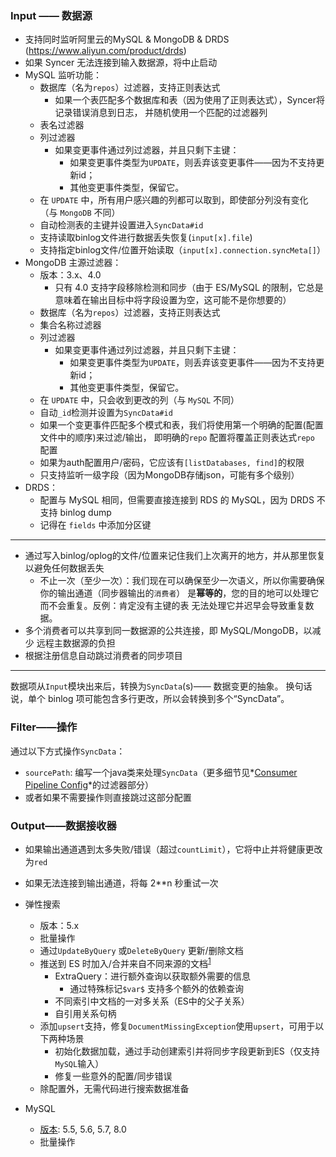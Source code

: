 ### Input —— 数据源

- 支持同时监听阿里云的MySQL & MongoDB & DRDS (https://www.aliyun.com/product/drds)
- 如果 Syncer 无法连接到输入数据源，将中止启动
- MySQL 监听功能：
  - 数据库（名为`repos`）过滤器，支持正则表达式
    - 如果一个表匹配多个数据库和表（因为使用了正则表达式），Syncer将记录错误消息到日志，
      并随机使用一个匹配的过滤器列
  - 表名过滤器
  - 列过滤器
    - 如果变更事件通过列过滤器，并且只剩下主键：
      - 如果变更事件类型为`UPDATE`，则丢弃该变更事件——因为不支持更新id；
      - 其他变更事件类型，保留它。
  - 在 `UPDATE` 中，所有用户感兴趣的列都可以取到，即使部分列没有变化（与 `MongoDB` 不同）
  - 自动检测表的主键并设置进入`SyncData#id`
  - 支持读取binlog文件进行数据丢失恢复(`input[x].file`)
  - 支持指定binlog文件/位置开始读取（`input[x].connection.syncMeta[]`）
- MongoDB 主源过滤器：
  - 版本：3.x、4.0
    - 只有 4.0 支持字段移除检测和同步（由于 ES/MySQL 的限制，它总是意味着在输出目标中将字段设置为空，这可能不是你想要的）
  - 数据库（名为`repos`）过滤器，支持正则表达式
  - 集合名称过滤器
  - 列过滤器
    - 如果变更事件通过列过滤器，并且只剩下主键：
      - 如果变更事件类型为`UPDATE`，则丢弃该变更事件——因为不支持更新id；
      - 其他变更事件类型，保留它。
  - 在 `UPDATE` 中，只会收到更改的列（与 `MySQL` 不同）
  - 自动`_id`检测并设置为`SyncData#id`
  - 如果一个变更事件匹配多个模式和表，我们将使用第一个明确的配置(配置文件中的顺序)来过滤/输出，
    即明确的`repo` 配置将覆盖正则表达式`repo` 配置
  - 如果为auth配置用户/密码，它应该有`[listDatabases, find]`的权限
  - 只支持监听一级字段（因为MongoDB存储json，可能有多个级别）
- DRDS：
  - 配置与 MySQL 相同，但需要直接连接到 RDS 的 MySQL，因为 DRDS 不支持 binlog dump
  - 记得在 `fields` 中添加分区键

---

- 通过写入binlog/oplog的文件/位置来记住我们上次离开的地方，并从那里恢复以避免任何数据丢失
  - 不止一次（至少一次）：我们现在可以确保至少一次语义，所以你需要确保你的输出通道（同步器输出的`消费者`）
    是**幂等的**，您的目的地可以处理它而不会重复。反例：肯定没有主键的表
    无法处理它并迟早会导致重复数据。
- 多个消费者可以共享到同一数据源的公共连接，即 MySQL/MongoDB，以减少
  远程主数据源的负担
- 根据注册信息自动跳过消费者的同步项目

---

数据项从`Input`模块出来后，转换为`SyncData`(s)—— 数据变更的抽象。
换句话说，单个 binlog 项可能包含多行更改，所以会转换到多个“SyncData”。

### Filter——操作

通过以下方式操作`SyncData`：

- `sourcePath`: 编写一个java类来处理`SyncData`（更多细节见*[Consumer Pipeline Config](config/consumer-filter.md)*的过滤器部分）
- 或者如果不需要操作则直接跳过这部分配置


### Output——数据接收器

- 如果输出通道遇到太多失败/错误（超过`countLimit`），它将中止并将健康更改为`red`
- 如果无法连接到输出通道，将每 2**n 秒重试一次
- 弹性搜索
  - 版本：5.x
  - 批量操作
  - 通过`UpdateByQuery` 或`DeleteByQuery` 更新/删除文档
  - 推送到 ES 时加入/合并来自不同来源的文档<sup>[1](#join_in_es)</sup>
    - ExtraQuery：进行额外查询以获取额外需要的信息
      - 通过特殊标记`$var$` 支持多个额外的依赖查询
    - 不同索引中文档的一对多关系（ES中的父子关系）
    - 自引用关系句柄
  - 添加`upsert`支持，修复`DocumentMissingException`使用`upsert`，可用于以下两种场景
    - 初始化数据加载，通过手动创建索引并将同步字段更新到ES（仅支持`MySQL`输入）
    - 修复一些意外的配置/同步错误
  - 除配置外，无需代码进行搜索数据准备

- MySQL
  - [版本](https://dev.mysql.com/doc/connector-j/8.0/en/connector-j-versions.html): 5.5, 5.6, 5.7, 8.0
  - 批量操作